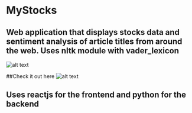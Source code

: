 # MyStocks

## Web application that displays stocks data and sentiment analysis of article titles from around the web. Uses nltk module with vader_lexicon

![alt text](https://github.com/telakshan/MyStocks/Images/img1.png?raw=true)

##Check it out here ![alt text](https://thilakshan-mystocks.herokuapp.com/)

## Uses reactjs for the frontend and python for the backend
